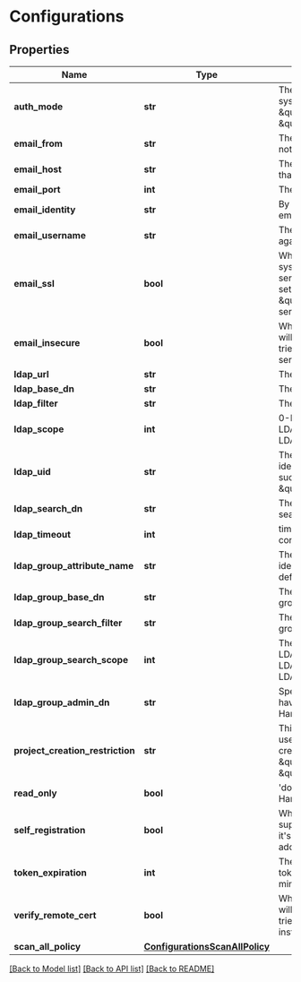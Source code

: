 # Configurations

## Properties
Name | Type | Description | Notes
------------ | ------------- | ------------- | -------------
**auth_mode** | **str** | The auth mode of current system, such as \&quot;db_auth\&quot;, \&quot;ldap_auth\&quot; | [optional] 
**email_from** | **str** | The sender name for Email notification. | [optional] 
**email_host** | **str** | The hostname of SMTP server that sends Email notification. | [optional] 
**email_port** | **int** | The port of SMTP server. | [optional] 
**email_identity** | **str** | By default it&#39;s empty so the email_username is picked. | [optional] 
**email_username** | **str** | The username for authenticate against SMTP server. | [optional] 
**email_ssl** | **bool** | When it&#39;s set to true the system will access Email server via TLS by default.  If it&#39;s set to false, it still will handle \&quot;STARTTLS\&quot; from server side. | [optional] 
**email_insecure** | **bool** | Whether or not the certificate will be verified when Harbor tries to access the email server. | [optional] 
**ldap_url** | **str** | The URL of LDAP server. | [optional] 
**ldap_base_dn** | **str** | The Base DN for LDAP binding. | [optional] 
**ldap_filter** | **str** | The filter for LDAP binding. | [optional] 
**ldap_scope** | **int** | 0-LDAP_SCOPE_BASE, 1-LDAP_SCOPE_ONELEVEL, 2-LDAP_SCOPE_SUBTREE | [optional] 
**ldap_uid** | **str** | The attribute which is used as identity for the LDAP binding, such as \&quot;CN\&quot; or \&quot;SAMAccountname\&quot; | [optional] 
**ldap_search_dn** | **str** | The DN of the user to do the search. | [optional] 
**ldap_timeout** | **int** | timeout in seconds for connection to LDAP server. | [optional] 
**ldap_group_attribute_name** | **str** | The attribute which is used as identity of the LDAP group, default is cn. | [optional] 
**ldap_group_base_dn** | **str** | The base DN to search LDAP group. | [optional] 
**ldap_group_search_filter** | **str** | The filter to search the ldap group. | [optional] 
**ldap_group_search_scope** | **int** | The scope to search ldap. &#39;0-LDAP_SCOPE_BASE, 1-LDAP_SCOPE_ONELEVEL, 2-LDAP_SCOPE_SUBTREE&#39; | [optional] 
**ldap_group_admin_dn** | **str** | Specify the ldap group which have the same privilege with Harbor admin. | [optional] 
**project_creation_restriction** | **str** | This attribute restricts what users have the permission to create project.  It can be \&quot;everyone\&quot; or \&quot;adminonly\&quot;. | [optional] 
**read_only** | **bool** | &#39;docker push&#39; is prohibited by Harbor if you set it to true.    | [optional] 
**self_registration** | **bool** | Whether the Harbor instance supports self-registration.  If it&#39;s set to false, admin need to add user to the instance. | [optional] 
**token_expiration** | **int** | The expiration time of the token for internal Registry, in minutes. | [optional] 
**verify_remote_cert** | **bool** | Whether or not the certificate will be verified when Harbor tries to access a remote Harbor instance for replication. | [optional] 
**scan_all_policy** | [**ConfigurationsScanAllPolicy**](ConfigurationsScanAllPolicy.md) |  | [optional] 

[[Back to Model list]](../README.md#documentation-for-models) [[Back to API list]](../README.md#documentation-for-api-endpoints) [[Back to README]](../README.md)


